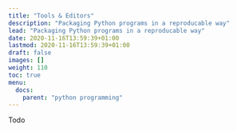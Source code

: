 ```yaml
---
title: "Tools & Editors"
description: "Packaging Python programs in a reproducable way"
lead: "Packaging Python programs in a reproducable way"
date: 2020-11-16T13:59:39+01:00
lastmod: 2020-11-16T13:59:39+01:00
draft: false
images: []
weight: 110
toc: true
menu:
  docs:
    parent: "python programming"
---
```


Todo